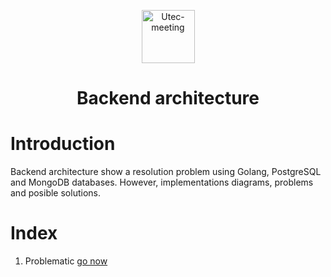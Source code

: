 <p align="center">
  <a href="https://platzi.com/cursos/next-2020/" target="_blank">
    <img alt="Utec-meeting" src="https://res.cloudinary.com/dohkdu219/image/upload/v1651360417/backend-architecture/backend_ctnjwr.png" width="85" />
  </a>
</p>
<h1 align="center">
  Backend architecture
</h1>


# Introduction

Backend architecture show a resolution problem using Golang, PostgreSQL and MongoDB databases. However, implementations diagrams, problems and posible solutions.

# Index

1. Problematic [go now](documentation/problematic.md)






